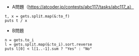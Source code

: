 - A問題（https://atcoder.jp/contests/abc117/tasks/abc117_a）

```
t, x = gets.split.map(&:to_f)
puts t / x
```

- B問題
```
n = gets.to_i
l = gets.split.map(&:to_i).sort.reverse
puts l[0] < l[1..-1].sum ? "Yes" : "No"
```
